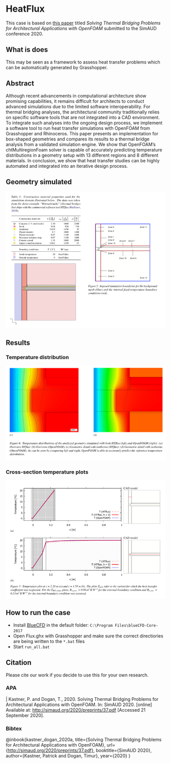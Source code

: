 # HeatFlux

This case is based on [this paper](http://simaud.org/2020/preprints/37.pdf) titled _Solving Thermal Bridging Problems for Architectural Applications
with OpenFOAM_ submitted to the SimAUD conference 2020.

## What is does

This may be seen as a framework to assess heat transfer problems which can be automatically generated by Grasshopper.

## Abstract

Although recent advancements in computational architecture show promising capabilities, it remains difficult for architects to conduct advanced simulations due to the limited software interoperability. For thermal bridging analyses, the architectural community traditionally relies on specific software tools that are not integrated into a CAD environment. To integrate such analyses into the ongoing design process, we implement a software tool to run heat transfer simulations with OpenFOAM from Grasshopper and Rhinoceros. This paper presents an implementation for box-shaped geometries and compares its results to a thermal bridge analysis from a validated simulation engine. We show that OpenFOAM’s chtMultiregionFoam solver is capable of accurately predicting temperature distributions in a geometry setup with 13 different regions and 8 different materials. In conclusion, we show that heat transfer studies can be highly automated and integrated into an iterative design process.


## Geometry simulated



![geometry](figures/geometry.png)

## Results

### Temperature distribution

![res_temp_dist](figures/res_temp_dist.png)

### Cross-section temperature plots

![res_cross_section](figures/res_cross_section.png)




## How to run the case

 - Install [BlueCFD](https://github.com/blueCFD/Core/releases/download/blueCFD-Core-2017-2/blueCFD-Core-2017-2-win64-setup.exe) in the default folder: `C:\Program Files\blueCFD-Core-2017`
 - Open Flux.ghx with Grasshopper and make sure the correct directiories are being written to the `*.bat` files
 - Start `run_all.bat`


## Citation

Please cite our work if you decide to use this for your own research.

### APA

| Kastner, P. and Dogan, T., 2020. Solving Thermal Bridging Problems for Architectural Applications with OpenFOAM. In: SimAUD 2020. [online] Available at: <http://simaud.org/2020/preprints/37.pdf> [Accessed 21 September 2020].

### Bibtex

@inbook{kastner_dogan_2020a, 
 title={Solving Thermal Bridging Problems for Architectural Applications with OpenFOAM}, 
 url={http://simaud.org/2020/preprints/37.pdf}, 
 booktitle={SimAUD 2020}, 
 author={Kastner, Patrick and Dogan, Timur}, 
 year={2020} 
}